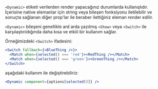 `<Dynamic>` etiketi verilerden render yapacağınız durumlarda kullanışlıdır. İçerisine native elemanlar için string veya bileşen fonksiyonu iletilebilir ve sonuçta sağlanan diğer prop'lar ile beraber ilettiğiniz eleman render edilir.

`<Dynamic>` bileşeni genellikle ard arda yazılmış `<Show>` veya `<Switch>` ile karşılaştırıldığında daha kısa ve etkili bir kullanım sağlar. 

Örneğimizdeki `<Switch>` ifadesini:

```jsx
<Switch fallback={<BlueThing />}>
  <Match when={selected() === 'red'}><RedThing /></Match>
  <Match when={selected() === 'green'}><GreenThing /></Match>
</Switch>
```

aşağıdaki kullanım ile değiştirebiliriz:

```jsx
<Dynamic component={options[selected()]} />
```
